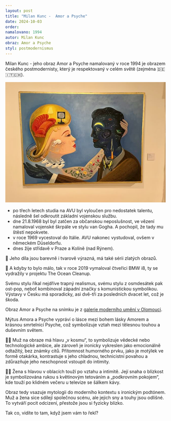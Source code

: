 ```yaml
---
layout: post
title: "Milan Kunc -  Amor a Psyche"
date: 2024-10-03
order: 
namalovano: 1994
autor: Milan Kunc
obraz: Amor a Psyche
styl: postmodernismus
---
```


Milan Kunc - jeho obraz Amor a Psyche namalovaný v roce 1994 je obrazem českého postmodernisty, který je respektovaný v celém světě (zejména 🇩🇪🇮🇹🇨🇭).

![Milan Kunc - jeho obraz Amor a Psyche](/assets/obrazy/IMG_3701.jpeg)

- po třech letech studia na AVU byl vyloučen pro nedostatek talentu, následně šel odkroutit základní vojenskou službu. 
- dne 21.8.1968 byl byl zatčen za občanskou neposlušnost, ve vězení namaloval vojenské škrpále ve stylu van Gogha. A pochopil, že tady mu štěstí nepokvete. 
- v roce 1969 vycestoval do Itálie. AVU nakonec vystudoval, ovšem v německém Düseldorfu. 
- dnes žije střídavě v Praze a Kolíně (nad Rýnem). 

🌈 Jeho díla jsou barevně i tvarově výrazná, má také sérii zlatých obrazů. 

🚗 A kdyby to bylo málo, tak v roce 2019 vymaloval čtveřici BMW i8, ty se vydražily v projektu The Ocean Cleanup.   

Svému stylu říkal nejdříve trapný realismus, svému stylu z osmdesátek pak ost-pop, neboť kombinoval západní značky s komunistickou symbolikou. 
Výstavy v Česku má sporadicky, asi dvě-tři za posledních dvacet let, což je škoda. 

Obraz Amor a Psyche na snímku je z [galerie moderního umění v Olomouci](https://muo.cz). 

Mýtus Amora a Psyche vypráví o lásce mezi bohem lásky Amorem a krásnou smrtelnicí Psyche, což symbolizuje vztah mezi tělesnou touhou a duševním světem. 

🧔‍♂️ Muž na obraze má hlavu „v kosmu“, to symbolizuje vědecké nebo technologické ambice, ale zároveň je ironicky vykreslen jako emocionálně odtažitý, bez známky citů. Přítomnost humorného prvku, jako je motýlek ve formě otakárka, kontrastuje s jeho chladnou, technicistní povahou a zdůrazňuje jeho neschopnost vstoupit do intimity.

👩‍🦱 Žena s hlavou v oblacích touží po vztahu a intimitě. Její snaha o blízkost je symbolizována rukou s květinovým tetováním a „podkrovním pokojem“, kde touží po klidném večeru u televize se šálkem kávy. 

Obraz tedy vsazuje mytologii do moderního kontextu s ironickým podtónem. Muž a žena sice sdílejí společnou scénu, ale jejich sny a touhy jsou odlišné. To vytváří pocit odcizení, přestože jsou si fyzicky blízko.

Tak co, vidíte to tam, když jsem vám to řekl?

